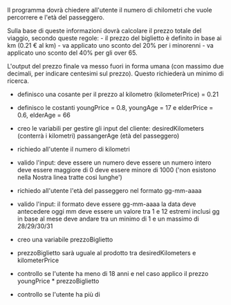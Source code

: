Il programma dovrà chiedere all'utente il numero di chilometri che vuole percorrere e l'età del passeggero.

Sulla base di queste informazioni dovrà calcolare il prezzo totale del viaggio, secondo queste regole:
    - il prezzo del biglietto è definito in base ai km (0.21 € al km)
    - va applicato uno sconto del 20% per i minorenni
    - va applicato uno sconto del 40% per gli over 65.

L'output del prezzo finale va messo fuori in forma umana (con massimo due decimali, per indicare centesimi sul prezzo).
Questo richiederà un minimo di ricerca.

- definisco una cosante per il prezzo al kilometro (kilometerPrice) = 0.21
- definisco le costanti youngPrice = 0.8, youngAge = 17 e elderPrice = 0.6, elderAge = 66
- creo le variabili per gestire gli input del cliente: 
    desiredKilometers (conterrà i kilometri)
    passangerAge (età del passeggero)

- richiedo all'utente il numero di kilometri
- valido l'input:
    deve essere un numero
    deve essere un numero intero
    deve essere maggiore di 0
    deve essere minore di 1000 ('non esistono nella Nostra linea tratte così lunghe')

- richiedo all'utente l'età del passeggero nel formato gg-mm-aaaa
- valido l'input:
    il formato deve essere gg-mm-aaaa
    la data deve antecedere oggi
    mm deve essere un valore tra 1 e 12 estremi inclusi
    gg in base al mese deve andare tra un minimo di 1 e un massimo di 28/29/30/31

- creo una variabile prezzoBiglietto
- prezzoBiglietto sarà uguale al prodotto tra desiredKilometers e kilometerPrice

- controllo se l'utente ha meno di 18 anni e nel caso applico il prezzo youngPrice * prezzoBiglietto

- controllo se l'utente ha più di 